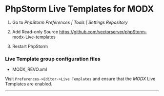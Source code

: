 # PhpStorm Live Templates for MODX

1. Go to *PhpStorm Preferences | Tools | Settings Repository*

2. Add Read-only Source https://github.com/vectorserver/phpStorm-modx-Live-templates

3. Restart PhpStorm

### Live Template group configuration files

- MODX_REVO.xml

Visit `Preferences->Editor->Live Templates` and ensure that the *MODX* Live Templates are enabled.

----
